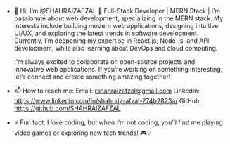 - 👋 Hi, I’m @SHAHRAIZAFZAL 🚀 Full-Stack Developer | MERN Stack | 
I’m passionate about web development, specializing in the MERN stack. My interests include building modern web applications, designing intuitive UI/UX, and exploring the latest trends in software development. Currently, I’m deepening my expertise in React.js, Node-js, and API development, while also learning about DevOps and cloud computing.

     I’m always excited to collaborate on open-source projects and innovative web applications. If you’re working on something interesting, let’s connect and create something 
     amazing together!
- 📫 How to reach me:
     Email:
  rshahraizafzal@gmail.com
     LinkedIn:
  https://www.linkedin.com/in/shahraiz-afzal-274b2823a/
     GitHub:
  https://github.com/SHAHRAIZAFZAL

- ⚡ Fun fact: I love coding, but when I’m not coding, you’ll find me playing video games or exploring new tech trends! 🎮💡

<!---
SHAHRAIZAFZAL/SHAHRAIZAFZAL is a ✨ special ✨ repository because its `README.md` (this file) appears on your GitHub profile.
You can click the Preview link to take a look at your changes.
--->
